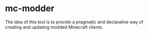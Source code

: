 # mc-modder

The idea of this tool is to provide a pragmatic and declarative way of creating and updating modded Minecraft clients.